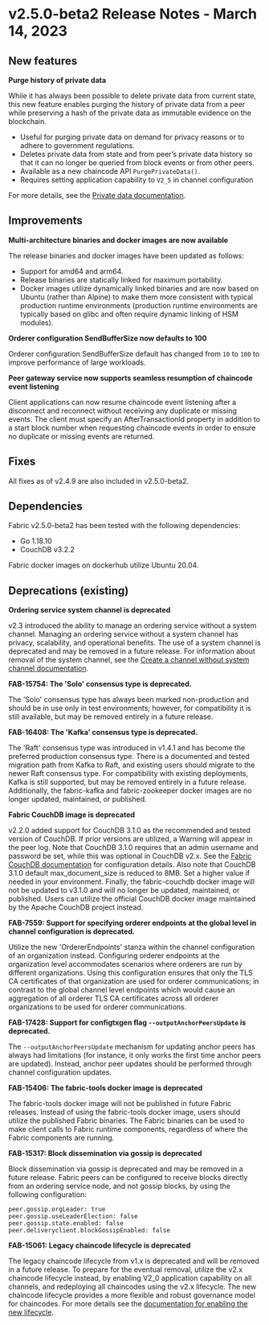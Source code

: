 v2.5.0-beta2 Release Notes - March 14, 2023
===========================================

New features
------------

**Purge history of private data**

While it has always been possible to delete private data from current state, this new feature enables purging the history of private data from a peer while preserving a hash of the private data as immutable evidence on the blockchain.
* Useful for purging private data on demand for privacy reasons or to adhere to government regulations.
* Deletes private data from state and from peer’s private data history so that it can no longer be queried from block events or from other peers.
* Available as a new chaincode API `PurgePrivateData()`.
* Requires setting application capability to `V2_5` in channel configuration

For more details, see the [Private data documentation](https://hyperledger-fabric.readthedocs.io/en/release-2.5/private-data/private-data.html#purging-private-data).


Improvements
------------
**Multi-architecture binaries and docker images are now available**

The release binaries and docker images have been updated as follows:
* Support for amd64 and arm64.
* Release binaries are statically linked for maximum portability.
* Docker images utilize dynamically linked binaries and are now based on Ubuntu (rather than Alpine) to make them more consistent with typical production runtime environments (production runtime environments are typically based on glibc and often require dynamic linking of HSM modules).

**Orderer configuration SendBufferSize now defaults to 100**

Orderer configuration SendBufferSize default has changed from `10` to `100` to improve performance of large workloads.

**Peer gateway service now supports seamless resumption of chaincode event listening**

Client applications can now resume chaincode event listening after a disconnect and reconnect without receiving any duplicate or missing events.
The client must specify an AfterTransactionId property in addition to a start block number when requesting chaincode events in order to ensure no duplicate or missing events are returned.


Fixes
-----
All fixes as of v2.4.9 are also included in v2.5.0-beta2.


Dependencies
------------
Fabric v2.5.0-beta2 has been tested with the following dependencies:
* Go 1.18.10
* CouchDB v3.2.2

Fabric docker images on dockerhub utilize Ubuntu 20.04.


Deprecations (existing)
-----------------------

**Ordering service system channel is deprecated**

v2.3 introduced the ability to manage an ordering service without a system channel.
Managing an ordering service without a system channel has privacy, scalability,
and operational benefits. The use of a system channel is deprecated and may be removed in a future release.
For information about removal of the system channel, see the [Create a channel without system channel documentation](https://hyperledger-fabric.readthedocs.io/en/release-2.3/create_channel/create_channel_participation.html).

**FAB-15754: The 'Solo' consensus type is deprecated.**

The 'Solo' consensus type has always been marked non-production and should be in
use only in test environments; however, for compatibility it is still available,
but may be removed entirely in a future release.

**FAB-16408: The 'Kafka' consensus type is deprecated.**

The 'Raft' consensus type was introduced in v1.4.1 and has become the preferred
production consensus type.  There is a documented and tested migration path from
Kafka to Raft, and existing users should migrate to the newer Raft consensus type.
For compatibility with existing deployments, Kafka is still supported,
but may be removed entirely in a future release.
Additionally, the fabric-kafka and fabric-zookeeper docker images are no longer updated, maintained, or published.

**Fabric CouchDB image is deprecated**

v2.2.0 added support for CouchDB 3.1.0 as the recommended and tested version of CouchDB.
If prior versions are utilized, a Warning will appear in the peer log.
Note that CouchDB 3.1.0 requires that an admin username and password be set,
while this was optional in CouchDB v2.x. See the
[Fabric CouchDB documentation](https://hyperledger-fabric.readthedocs.io/en/v2.2.0/couchdb_as_state_database.html#couchdb-configuration)
for configuration details.
Also note that CouchDB 3.1.0 default max_document_size is reduced to 8MB. Set a higher value if needed in your environment.
Finally, the fabric-couchdb docker image will not be updated to v3.1.0 and will no longer be updated, maintained, or published.
Users can utilize the official CouchDB docker image maintained by the Apache CouchDB project instead.

**FAB-7559: Support for specifying orderer endpoints at the global level in channel configuration is deprecated.**

Utilize the new 'OrdererEndpoints' stanza within the channel configuration of an organization instead.
Configuring orderer endpoints at the organization level accommodates
scenarios where orderers are run by different organizations. Using
this configuration ensures that only the TLS CA certificates of that organization
are used for orderer communications; in contrast to the global channel level endpoints which
would cause an aggregation of all orderer TLS CA certificates across
all orderer organizations to be used for orderer communications.

**FAB-17428: Support for configtxgen flag `--outputAnchorPeersUpdate` is deprecated.**

The `--outputAnchorPeersUpdate` mechanism for updating anchor peers has always had
limitations (for instance, it only works the first time anchor peers are updated).
Instead, anchor peer updates should be performed through channel configuration updates.

**FAB-15406: The fabric-tools docker image is deprecated**

The fabric-tools docker image will not be published in future Fabric releases.
Instead of using the fabric-tools docker image, users should utilize the
published Fabric binaries. The Fabric binaries can be used to make client calls
to Fabric runtime components, regardless of where the Fabric components are running.

**FAB-15317: Block dissemination via gossip is deprecated**

Block dissemination via gossip is deprecated and may be removed in a future release.
Fabric peers can be configured to receive blocks directly from an ordering service
node, and not gossip blocks, by using the following configuration:
```
peer.gossip.orgLeader: true
peer.gossip.useLeaderElection: false
peer.gossip.state.enabled: false
peer.deliveryclient.blockGossipEnabled: false
```

**FAB-15061: Legacy chaincode lifecycle is deprecated**

The legacy chaincode lifecycle from v1.x is deprecated and will be removed
in a future release. To prepare for the eventual removal, utilize the v2.x
chaincode lifecycle instead, by enabling V2_0 application capability on all
channels, and redeploying all chaincodes using the v2.x lifecycle. The new
chaincode lifecycle provides a more flexible and robust governance model
for chaincodes. For more details see the
[documentation for enabling the new lifecycle](https://hyperledger-fabric.readthedocs.io/en/release-2.2/enable_cc_lifecycle.html).
